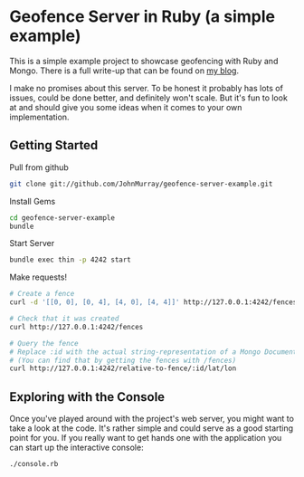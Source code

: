 # Geofence Server in Ruby (a simple example)

This is a simple example project to showcase geofencing with Ruby and Mongo.
There is a full write-up that can be found on [my blog][1]. 

I make no promises about this server. To be honest it probably has lots of
issues, could be done better, and definitely won't scale. But it's fun to
look at and should give you some ideas when it comes to your own 
implementation.


## Getting Started
Pull from github
```bash
git clone git://github.com/JohnMurray/geofence-server-example.git
```

Install Gems
```bash
cd geofence-server-example
bundle
```

Start Server
```bash
bundle exec thin -p 4242 start
```

Make requests!
```bash
# Create a fence
curl -d '[[0, 0], [0, 4], [4, 0], [4, 4]]' http://127.0.0.1:4242/fences

# Check that it was created 
curl http://127.0.0.1:4242/fences

# Query the fence
# Replace :id with the actual string-representation of a Mongo Document ID
# (You can find that by getting the fences with /fences)
curl http://127.0.0.1:4242/relative-to-fence/:id/lat/lon
```

## Exploring with the Console
Once you've played around with the project's web server, you might want to take
a look at the code. It's rather simple and could serve as a good starting point
for you. If you really want to get hands one with the application you can start
up the interactive console:

```bash
./console.rb
```



  [1]: http://johnmurray.io/log/2012/07/11/Geofencing--Part-1.md
